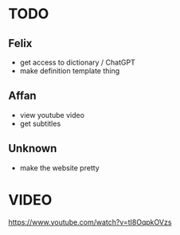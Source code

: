 # TODO
## Felix
- get access to dictionary / ChatGPT
- make definition template thing

## Affan
- view youtube video
- get subtitles

## Unknown
- make the website pretty

# VIDEO
https://www.youtube.com/watch?v=tI8OqpkOVzs
